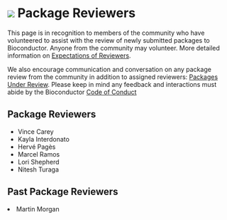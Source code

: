 # ![](/images/icons/magnifier.gif) Package Reviewers

This page is in recognition to members of the community who have volunteered to
assist with the review of newly submitted packages to Bioconductor. Anyone from
the community may volunteer. More detailed information on [Expectations of Reviewers][].

We also encourage communication and conversation on any package review from the
community in addition to assigned reviewers: [Packages Under Review][]. Please
keep in mind any feedback and interactions must abide by the Bioconductor [Code
of Conduct][]   

[Expectations of Reviewers]: https://bioconductor.github.io/pkgrevdocs/review-expectation.html
[Packages Under Review]: https://github.com/Bioconductor/Contributions/issues
[Code of Conduct]: https://bioconductor.org/about/code-of-conduct/


## Package Reviewers

<ul>
<li>Vince Carey</li>
<li>Kayla Interdonato</li>
<li>Hervé Pagès</li>
<li>Marcel Ramos</li>
<li>Lori Shepherd</li>
<li>Nitesh Turaga</li>

</ul>

## Past Package Reviewers

<li>Martin Morgan</li>

